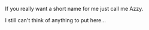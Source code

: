 If you really want a short name for me just call me Azzy.

I still can't think of anything to put here...
